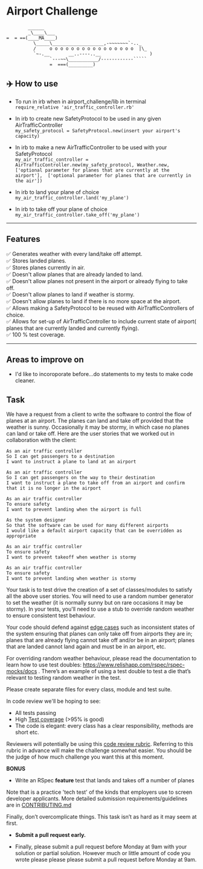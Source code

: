 Airport Challenge
=================

```
        ______
        _\____\___
=  = ==(____MA____)
          \_____\___________________,-~~~~~~~`-.._
          /     o o o o o o o o o o o o o o o o  |\_
          `~-.__       __..----..__                  )
                `---~~\___________/------------`````
                =  ===(_________)

```



## :airplane: How to use

* To run in irb when in airport_challenge/lib in terminal  
 `require_relative 'air_traffic_controller.rb'`

* In irb to create new SafetyProtocol to be used in any given AirTrafficController  
 `my_safety_protocol = SafetyProtocol.new(insert your airport's capacity)`
 
 * In irb to make a new AirTrafficController to be used with your SafetyProtocol  
 `my_air_traffic_controller = AirTrafficController.new(my_safety_protocol, Weather.new, ['optional parameter for planes that are currently at the airport'], 
  ['optional parameter for planes that are currently in the air'])`
  
  * In irb to land your plane of choice  
 `my_air_traffic_controller.land('my_plane')`
 
  * In irb to take off your plane of choice  
 `my_air_traffic_controller.take_off('my_plane')`

---

## Features

:white_check_mark: Generates weather with every land/take off attempt.  
:white_check_mark: Stores landed planes.  
:white_check_mark: Stores planes currently in air.  
:white_check_mark: Doesn't allow planes that are already landed to land.  
:white_check_mark: Doesn't allow planes not present in the airport or already flying to take off.   
:white_check_mark: Doesn't allow planes to land if weather is stormy.        
:white_check_mark: Doesn't allow planes to land if there is no more space at the airport.  
:white_check_mark: Allows making a SafetyProtocol to be reused with AirTrafficControllers of choice.  
:white_check_mark: Allows for set-up of AirTrafficController to include current state of airport( planes that are currently landed and currently flying).  
:white_check_mark: 100 % test coverage.


---

## Areas to improve on 

* I'd like to incoroporate before...do statements to my tests to make code cleaner.


Task
-----

We have a request from a client to write the software to control the flow of planes at an airport. The planes can land and take off provided that the weather is sunny. Occasionally it may be stormy, in which case no planes can land or take off.  Here are the user stories that we worked out in collaboration with the client:

```
As an air traffic controller 
So I can get passengers to a destination 
I want to instruct a plane to land at an airport

As an air traffic controller 
So I can get passengers on the way to their destination 
I want to instruct a plane to take off from an airport and confirm that it is no longer in the airport

As an air traffic controller 
To ensure safety 
I want to prevent landing when the airport is full 

As the system designer
So that the software can be used for many different airports
I would like a default airport capacity that can be overridden as appropriate

As an air traffic controller 
To ensure safety 
I want to prevent takeoff when weather is stormy 

As an air traffic controller 
To ensure safety 
I want to prevent landing when weather is stormy 
```

Your task is to test drive the creation of a set of classes/modules to satisfy all the above user stories. You will need to use a random number generator to set the weather (it is normally sunny but on rare occasions it may be stormy). In your tests, you'll need to use a stub to override random weather to ensure consistent test behaviour.

Your code should defend against [edge cases](http://programmers.stackexchange.com/questions/125587/what-are-the-difference-between-an-edge-case-a-corner-case-a-base-case-and-a-b) such as inconsistent states of the system ensuring that planes can only take off from airports they are in; planes that are already flying cannot take off and/or be in an airport; planes that are landed cannot land again and must be in an airport, etc.

For overriding random weather behaviour, please read the documentation to learn how to use test doubles: https://www.relishapp.com/rspec/rspec-mocks/docs . There’s an example of using a test double to test a die that’s relevant to testing random weather in the test.

Please create separate files for every class, module and test suite.

In code review we'll be hoping to see:

* All tests passing
* High [Test coverage](https://github.com/makersacademy/course/blob/master/pills/test_coverage.md) (>95% is good)
* The code is elegant: every class has a clear responsibility, methods are short etc. 

Reviewers will potentially be using this [code review rubric](docs/review.md).  Referring to this rubric in advance will make the challenge somewhat easier.  You should be the judge of how much challenge you want this at this moment.

**BONUS**

* Write an RSpec **feature** test that lands and takes off a number of planes

Note that is a practice 'tech test' of the kinds that employers use to screen developer applicants.  More detailed submission requirements/guidelines are in [CONTRIBUTING.md](CONTRIBUTING.md)

Finally, don’t overcomplicate things. This task isn’t as hard as it may seem at first.

* **Submit a pull request early.**

* Finally, please submit a pull request before Monday at 9am with your solution or partial solution.  However much or little amount of code you wrote please please please submit a pull request before Monday at 9am.
